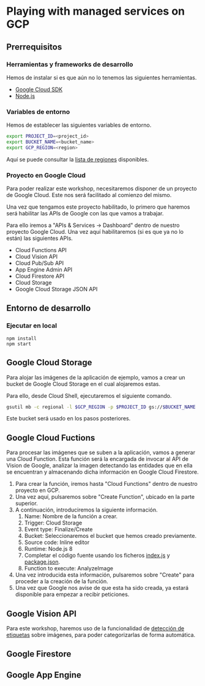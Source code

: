 # Playing with managed services on GCP

## Prerrequisitos

### Herramientas y frameworks de desarrollo

Hemos de instalar si es que aún no lo tenemos las siguientes herramientas.

* [Google Cloud SDK](https://cloud.google.com/sdk/install)
* [Node.js](https://nodejs.org/en/download/)

### Variables de entorno

Hemos de establecer las siguientes variables de entorno.

```bash
export PROJECT_ID=<project_id>
export BUCKET_NAME=<bucket_name>
export GCP_REGION=<region>
```

Aquí se puede consultar la [lista de regiones](https://cloud.google.com/storage/docs/locations#available_locations) disponibles.

### Proyecto en Google Cloud

Para poder realizar este workshop, necesitaremos disponer de un proyecto de Google Cloud. Este nos será facilitado al comienzo del mismo.

Una vez que tengamos este proyecto habilitado, lo primero que haremos será habilitar las APIs de Google con las que vamos a trabajar.

Para ello iremos a "APIs & Services -> Dashboard" dentro de nuestro proyecto Google Cloud. Una vez aquí habilitaremos (si es que ya no lo están) las siguientes APIs.
 * Cloud Functions API
 * Cloud Vision API
 * Cloud Pub/Sub API
 * App Engine Admin API
 * Cloud Firestore API
 * Cloud Storage
 * Google Cloud Storage JSON API

## Entorno de desarrollo

### Ejecutar en local

```node
npm install
npm start
```

## Google Cloud Storage

Para alojar las imágenes de la aplicación de ejemplo, vamos a crear un bucket de Google Cloud Storage en el cual alojaremos estas.

Para ello, desde Cloud Shell, ejecutaremos el siguiente comando.

```bash
gsutil mb -c regional -l $GCP_REGION -p $PROJECT_ID gs://$BUCKET_NAME
```

Este bucket será usado en los pasos posteriores.

## Google Cloud Fuctions

Para procesar las imágenes que se suben a la aplicación, vamos a generar una Cloud Function. Esta función será la encargada de invocar al API de Vision de Google, analizar la imagen detectando las entidades que en ella se encuentran y almacenando dicha información en Google Cloud Firestore.

 1. Para crear la función, iremos hasta "Cloud Functions" dentro de nuestro proyecto en GCP.
 2. Una vez aquí, pulsaremos sobre "Create Function", ubicado en la parte superior.
 3. A continuación, introduciremos la siguiente información.
    1. Name: Nombre de la función a crear.
    2. Trigger: Cloud Storage
    3. Event type: Finalize/Create
    4. Bucket: Seleccionaremos el bucket que hemos creado previamente.
    5. Source code: Inline editor
    6. Runtime: Node.js 8
    7. Completar el código fuente usando los ficheros [index.js](image-analyzer-cf/index.js) y [package.json](image-analyzer-cf/package.json).
    8. Function to execute: AnalyzeImage
4. Una vez introducida esta información, pulsaremos sobre "Create" para proceder a la creación de la función.
5. Una vez que Google nos avise de que esta ha sido creada, ya estará disponible para empezar a recibir peticiones.

## Google Vision API

Para este workshop, haremos uso de la funcionalidad de [detección de etiquetas](https://cloud.google.com/vision/docs/labels) sobre imágenes, para poder categorizarlas de forma automática.

## Google Firestore

## Google App Engine